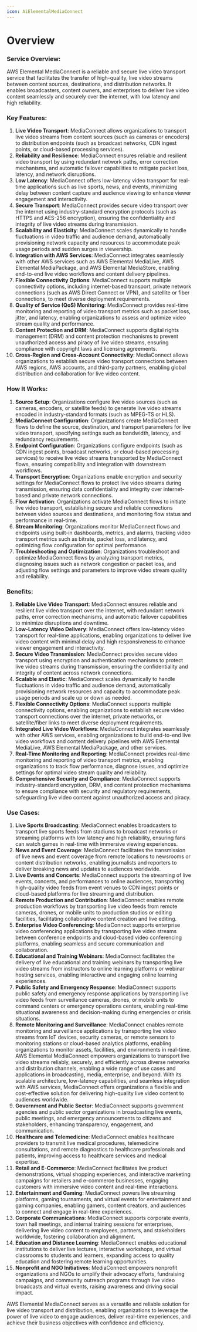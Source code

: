 ```yaml
---
icon: AiElementalMediaConnect
---
```

# Overview

### Service Overview:

AWS Elemental MediaConnect is a reliable and secure live video transport service that facilitates the transfer of high-quality, live video streams between content sources, destinations, and distribution networks. It enables broadcasters, content owners, and enterprises to deliver live video content seamlessly and securely over the internet, with low latency and high reliability.

### Key Features:

1. **Live Video Transport**: MediaConnect allows organizations to transport live video streams from content sources (such as cameras or encoders) to distribution endpoints (such as broadcast networks, CDN ingest points, or cloud-based processing services).
2. **Reliability and Resilience**: MediaConnect ensures reliable and resilient video transport by using redundant network paths, error correction mechanisms, and automatic failover capabilities to mitigate packet loss, latency, and network disruptions.
3. **Low Latency**: MediaConnect offers low-latency video transport for real-time applications such as live sports, news, and events, minimizing delay between content capture and audience viewing to enhance viewer engagement and interactivity.
4. **Secure Transport**: MediaConnect provides secure video transport over the internet using industry-standard encryption protocols (such as HTTPS and AES-256 encryption), ensuring the confidentiality and integrity of live video streams during transmission.
5. **Scalability and Elasticity**: MediaConnect scales dynamically to handle fluctuations in video traffic and audience demand, automatically provisioning network capacity and resources to accommodate peak usage periods and sudden surges in viewership.
6. **Integration with AWS Services**: MediaConnect integrates seamlessly with other AWS services such as AWS Elemental MediaLive, AWS Elemental MediaPackage, and AWS Elemental MediaStore, enabling end-to-end live video workflows and content delivery pipelines.
7. **Flexible Connectivity Options**: MediaConnect supports multiple connectivity options, including internet-based transport, private network connections (such as AWS Direct Connect or VPN), and satellite or fiber connections, to meet diverse deployment requirements.
8. **Quality of Service (QoS) Monitoring**: MediaConnect provides real-time monitoring and reporting of video transport metrics such as packet loss, jitter, and latency, enabling organizations to assess and optimize video stream quality and performance.
9. **Content Protection and DRM**: MediaConnect supports digital rights management (DRM) and content protection mechanisms to prevent unauthorized access and piracy of live video streams, ensuring compliance with copyright laws and licensing agreements.
10. **Cross-Region and Cross-Account Connectivity**: MediaConnect allows organizations to establish secure video transport connections between AWS regions, AWS accounts, and third-party partners, enabling global distribution and collaboration for live video content.

### How It Works:

1. **Source Setup**: Organizations configure live video sources (such as cameras, encoders, or satellite feeds) to generate live video streams encoded in industry-standard formats (such as MPEG-TS or HLS).
2. **MediaConnect Configuration**: Organizations create MediaConnect flows to define the source, destination, and transport parameters for live video transport, specifying settings such as bandwidth, latency, and redundancy requirements.
3. **Endpoint Configuration**: Organizations configure endpoints (such as CDN ingest points, broadcast networks, or cloud-based processing services) to receive live video streams transported by MediaConnect flows, ensuring compatibility and integration with downstream workflows.
4. **Transport Encryption**: Organizations enable encryption and security settings for MediaConnect flows to protect live video streams during transmission, ensuring data confidentiality and integrity over internet-based and private network connections.
5. **Flow Activation**: Organizations activate MediaConnect flows to initiate live video transport, establishing secure and reliable connections between video sources and destinations, and monitoring flow status and performance in real-time.
6. **Stream Monitoring**: Organizations monitor MediaConnect flows and endpoints using built-in dashboards, metrics, and alarms, tracking video transport metrics such as bitrate, packet loss, and latency, and optimizing flow configuration for optimal performance.
7. **Troubleshooting and Optimization**: Organizations troubleshoot and optimize MediaConnect flows by analyzing transport metrics, diagnosing issues such as network congestion or packet loss, and adjusting flow settings and parameters to improve video stream quality and reliability.

### Benefits:

1. **Reliable Live Video Transport**: MediaConnect ensures reliable and resilient live video transport over the internet, with redundant network paths, error correction mechanisms, and automatic failover capabilities to minimize disruptions and downtime.
2. **Low-Latency Video Delivery**: MediaConnect offers low-latency video transport for real-time applications, enabling organizations to deliver live video content with minimal delay and high responsiveness to enhance viewer engagement and interactivity.
3. **Secure Video Transmission**: MediaConnect provides secure video transport using encryption and authentication mechanisms to protect live video streams during transmission, ensuring the confidentiality and integrity of content across network connections.
4. **Scalable and Elastic**: MediaConnect scales dynamically to handle fluctuations in video traffic and audience demand, automatically provisioning network resources and capacity to accommodate peak usage periods and scale up or down as needed.
5. **Flexible Connectivity Options**: MediaConnect supports multiple connectivity options, enabling organizations to establish secure video transport connections over the internet, private networks, or satellite/fiber links to meet diverse deployment requirements.
6. **Integrated Live Video Workflows**: MediaConnect integrates seamlessly with other AWS services, enabling organizations to build end-to-end live video workflows and content delivery pipelines with AWS Elemental MediaLive, AWS Elemental MediaPackage, and other services.
7. **Real-Time Monitoring and Reporting**: MediaConnect provides real-time monitoring and reporting of video transport metrics, enabling organizations to track flow performance, diagnose issues, and optimize settings for optimal video stream quality and reliability.
8. **Comprehensive Security and Compliance**: MediaConnect supports industry-standard encryption, DRM, and content protection mechanisms to ensure compliance with security and regulatory requirements, safeguarding live video content against unauthorized access and piracy.

### Use Cases:

1. **Live Sports Broadcasting**: MediaConnect enables broadcasters to transport live sports feeds from stadiums to broadcast networks or streaming platforms with low latency and high reliability, ensuring fans can watch games in real-time with immersive viewing experiences.
2. **News and Event Coverage**: MediaConnect facilitates the transmission of live news and event coverage from remote locations to newsrooms or content distribution networks, enabling journalists and reporters to deliver breaking news and updates to audiences worldwide.
3. **Live Events and Concerts**: MediaConnect supports the streaming of live events, concerts, and performances to online audiences, transporting high-quality video feeds from event venues to CDN ingest points or cloud-based platforms for live streaming and distribution.
4. **Remote Production and Contribution**: MediaConnect enables remote production workflows by transporting live video feeds from remote cameras, drones, or mobile units to production studios or editing facilities, facilitating collaborative content creation and live editing.
5. **Enterprise Video Conferencing**: MediaConnect supports enterprise video conferencing applications by transporting live video streams between conference endpoints and cloud-based video conferencing platforms, enabling seamless and secure communication and collaboration.
6. **Educational and Training Webinars**: MediaConnect facilitates the delivery of live educational and training webinars by transporting live video streams from instructors to online learning platforms or webinar hosting services, enabling interactive and engaging online learning experiences.
7. **Public Safety and Emergency Response**: MediaConnect supports public safety and emergency response applications by transporting live video feeds from surveillance cameras, drones, or mobile units to command centers or emergency operations centers, enabling real-time situational awareness and decision-making during emergencies or crisis situations.
8. **Remote Monitoring and Surveillance**: MediaConnect enables remote monitoring and surveillance applications by transporting live video streams from IoT devices, security cameras, or remote sensors to monitoring stations or cloud-based analytics platforms, enabling organizations to monitor assets, facilities, and environments in real-time. AWS Elemental MediaConnect empowers organizations to transport live video streams reliably, securely, and efficiently across diverse networks and distribution channels, enabling a wide range of use cases and applications in broadcasting, media, enterprise, and beyond. With its scalable architecture, low-latency capabilities, and seamless integration with AWS services, MediaConnect offers organizations a flexible and cost-effective solution for delivering high-quality live video content to audiences worldwide.
9. **Government and Public Sector**: MediaConnect supports government agencies and public sector organizations in broadcasting live events, public meetings, and emergency announcements to citizens and stakeholders, enhancing transparency, engagement, and communication.
10. **Healthcare and Telemedicine**: MediaConnect enables healthcare providers to transmit live medical procedures, telemedicine consultations, and remote diagnostics to healthcare professionals and patients, improving access to healthcare services and medical expertise.
11. **Retail and E-Commerce**: MediaConnect facilitates live product demonstrations, virtual shopping experiences, and interactive marketing campaigns for retailers and e-commerce businesses, engaging customers with immersive video content and real-time interactions.
12. **Entertainment and Gaming**: MediaConnect powers live streaming platforms, gaming tournaments, and virtual events for entertainment and gaming companies, enabling gamers, content creators, and audiences to connect and engage in real-time experiences.
13. **Corporate Communications**: MediaConnect supports corporate events, town hall meetings, and internal training sessions for enterprises, delivering live video content to employees, partners, and stakeholders worldwide, fostering collaboration and alignment.
14. **Education and Distance Learning**: MediaConnect enables educational institutions to deliver live lectures, interactive workshops, and virtual classrooms to students and learners, expanding access to quality education and fostering remote learning opportunities.
15. **Nonprofit and NGO Initiatives**: MediaConnect empowers nonprofit organizations and NGOs to amplify their advocacy efforts, fundraising campaigns, and community outreach programs through live video broadcasts and virtual events, raising awareness and driving social impact.

AWS Elemental MediaConnect serves as a versatile and reliable solution for live video transport and distribution, enabling organizations to leverage the power of live video to engage audiences, deliver real-time experiences, and achieve their business objectives with confidence and efficiency.